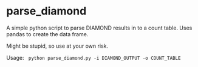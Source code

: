 # parse_diamond
A simple python script to parse DIAMOND results in to a count table. Uses pandas to create the data frame.  

Might be stupid, so use at your own risk.  

Usage:  
`python parse_diamond.py -i DIAMOND_OUTPUT -o COUNT_TABLE`
